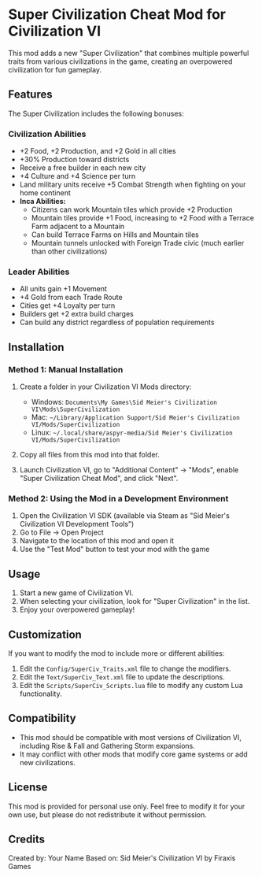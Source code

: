 # Super Civilization Cheat Mod for Civilization VI

This mod adds a new "Super Civilization" that combines multiple powerful traits from various civilizations in the game, creating an overpowered civilization for fun gameplay.

## Features

The Super Civilization includes the following bonuses:

### Civilization Abilities

- +2 Food, +2 Production, and +2 Gold in all cities
- +30% Production toward districts
- Receive a free builder in each new city
- +4 Culture and +4 Science per turn
- Land military units receive +5 Combat Strength when fighting on your home continent
- **Inca Abilities:**
  - Citizens can work Mountain tiles which provide +2 Production
  - Mountain tiles provide +1 Food, increasing to +2 Food with a Terrace Farm adjacent to a Mountain
  - Can build Terrace Farms on Hills and Mountain tiles
  - Mountain tunnels unlocked with Foreign Trade civic (much earlier than other civilizations)

### Leader Abilities

- All units gain +1 Movement
- +4 Gold from each Trade Route
- Cities get +4 Loyalty per turn
- Builders get +2 extra build charges
- Can build any district regardless of population requirements

## Installation

### Method 1: Manual Installation

1. Create a folder in your Civilization VI Mods directory:

   - Windows: `Documents\My Games\Sid Meier's Civilization VI\Mods\SuperCivilization`
   - Mac: `~/Library/Application Support/Sid Meier's Civilization VI/Mods/SuperCivilization`
   - Linux: `~/.local/share/aspyr-media/Sid Meier's Civilization VI/Mods/SuperCivilization`
2. Copy all files from this mod into that folder.
3. Launch Civilization VI, go to "Additional Content" -> "Mods", enable "Super Civilization Cheat Mod", and click "Next".

### Method 2: Using the Mod in a Development Environment

1. Open the Civilization VI SDK (available via Steam as "Sid Meier's Civilization VI Development Tools")
2. Go to File -> Open Project
3. Navigate to the location of this mod and open it
4. Use the "Test Mod" button to test your mod with the game

## Usage

1. Start a new game of Civilization VI.
2. When selecting your civilization, look for "Super Civilization" in the list.
3. Enjoy your overpowered gameplay!

## Customization

If you want to modify the mod to include more or different abilities:

1. Edit the `Config/SuperCiv_Traits.xml` file to change the modifiers.
2. Edit the `Text/SuperCiv_Text.xml` file to update the descriptions.
3. Edit the `Scripts/SuperCiv_Scripts.lua` file to modify any custom Lua functionality.

## Compatibility

- This mod should be compatible with most versions of Civilization VI, including Rise & Fall and Gathering Storm expansions.
- It may conflict with other mods that modify core game systems or add new civilizations.

## License

This mod is provided for personal use only. Feel free to modify it for your own use, but please do not redistribute it without permission.

## Credits

Created by: Your Name
Based on: Sid Meier's Civilization VI by Firaxis Games
